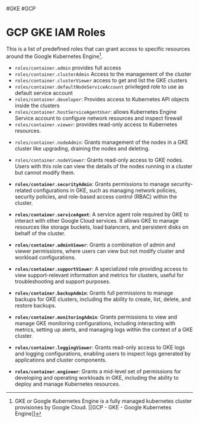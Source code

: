 #GKE #GCP 

# GCP GKE IAM Roles

This is a list of predefined roles that can grant access to specific resources around the Google Kubernetes Engine[^1]. 

* `roles/container.admin` provides full access
* `roles/container.clusterAdmin` Access to the management of the cluster
* `roles/container.clusterViewer` access to get and list the GKE clusters
* `roles/container.defaultNodeServiceAccount` privileged role to use as default service account 
* `roles/container.developer`: Provides access to Kubernetes API objects inside the clusters
* `roles/container.hostServiceAgentUser`: allows Kubernetes Engine Service account to configure network resources and inspect firewall
* `roles/container.viewer`: provides read-only access to Kubernetes resources. 
- `roles/container.nodeAdmin`: Grants management of the nodes in a GKE cluster like upgrading, draining the nodes and deleting.
- `roles/container.nodeViewer`: Grants read-only access to GKE nodes. Users with this role can view the details of the nodes running in a cluster but cannot modify them.
    
- **`roles/container.securityAdmin`**: Grants permissions to manage security-related configurations in GKE, such as managing network policies, security policies, and role-based access control (RBAC) within the cluster.
    
- **`roles/container.serviceAgent`**: A service agent role required by GKE to interact with other Google Cloud services. It allows GKE to manage resources like storage buckets, load balancers, and persistent disks on behalf of the cluster.
    
- **`roles/container.adminViewer`**: Grants a combination of admin and viewer permissions, where users can view but not modify cluster and workload configurations.
    
- **`roles/container.supportViewer`**: A specialized role providing access to view support-relevant information and metrics for clusters, useful for troubleshooting and support purposes.
    
- **`roles/container.backupAdmin`**: Grants full permissions to manage backups for GKE clusters, including the ability to create, list, delete, and restore backups.
    
- **`roles/container.monitoringAdmin`**: Grants permissions to view and manage GKE monitoring configurations, including interacting with metrics, setting up alerts, and managing logs within the context of a GKE cluster.
    
- **`roles/container.loggingViewer`**: Grants read-only access to GKE logs and logging configurations, enabling users to inspect logs generated by applications and cluster components.
    
- **`roles/container.engineer`**: Grants a mid-level set of permissions for developing and operating workloads in GKE, including the ability to deploy and manage Kubernetes resources.


[^1]: GKE or Google Kubernetes Engine is a fully managed kubernetes cluster provisiones by Google Cloud. [[GCP - GKE - Google Kubernetes Engine]]